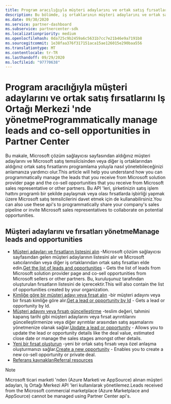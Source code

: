 ```yaml
---
title: Program aracılığıyla müşteri adaylarını ve ortak satış fırsatlarını Iş Ortağı Merkezi 'nde yönetme
description: Bu bölümde, iş ortaklarının müşteri adaylarını ve ortak satış fırsatlarını programlama yoluyla yönetmek için Iş ortağı API 'Lerini nasıl kullanabileceği açıklanmaktadır.
ms.date: 09/30/2020
ms.service: partner-dashboard
ms.subservice: partnercenter-sdk
ms.localizationpriority: medium
ms.openlocfilehash: 0da725c9b2459a6c5631b7cc7e21b46e9a7191b8
ms.sourcegitcommit: 1e38faa376f317151aca15ae126015e290baa556
ms.translationtype: MT
ms.contentlocale: tr-TR
ms.lasthandoff: 09/29/2020
ms.locfileid: "97770638"
---
```

# <a name="programmatically-manage-leads-and-co-sell-opportunities-in-partner-center"></a><span data-ttu-id="359e6-103">Program aracılığıyla müşteri adaylarını ve ortak satış fırsatlarını Iş Ortağı Merkezi 'nde yönetme</span><span class="sxs-lookup"><span data-stu-id="359e6-103">Programmatically manage leads and co-sell opportunities in Partner Center</span></span>

<span data-ttu-id="359e6-104">Bu makale, Microsoft çözüm sağlayıcısı sayfasından aldığınız müşteri adaylarını ve Microsoft satış temsilcisinden veya diğer iş ortaklarından aldığınız ortak satış fırsatlarını programlama yoluyla nasıl yönetebileceğinizi anlamanıza yardımcı olur.</span><span class="sxs-lookup"><span data-stu-id="359e6-104">This article will help you understand how you can programmatically manage the leads that you receive from Microsoft solution provider page and the co-sell opportunities that you receive from Microsoft sales representative or other partners.</span></span> <span data-ttu-id="359e6-105">Bu API 'leri, şirketinizin satış işlem hattını programlı bir şekilde paylaşmak veya olası fırsatlarda işbirliği yapmak üzere Microsoft satış temsilcilerini davet etmek için de kullanabilirsiniz.</span><span class="sxs-lookup"><span data-stu-id="359e6-105">You can also use these api's to programmatically share your company's sales pipeline or invite Microsoft sales representatives to collaborate on potential opportunities.</span></span> 

## <a name="manage-leads-and-opportunities"></a><span data-ttu-id="359e6-106">Müşteri adaylarını ve fırsatları yönetme</span><span class="sxs-lookup"><span data-stu-id="359e6-106">Manage leads and opportunities</span></span>

- <span data-ttu-id="359e6-107">[Müşteri adayları ve fırsatların listesini alın](get-a-list-of-referrals.md) -Microsoft çözüm sağlayıcısı sayfasından gelen müşteri adaylarının listesini alır ve Microsoft satıcılarından veya diğer iş ortaklarından ortak satış fırsatları elde edin.</span><span class="sxs-lookup"><span data-stu-id="359e6-107">[Get the list of leads and opportunities](get-a-list-of-referrals.md) - Gets the list of leads from Microsoft solution provider page and co-sell opportunities from Microsoft sellers or other partners.</span></span> <span data-ttu-id="359e6-108">Bu, kuruluşunuz tarafından oluşturulan fırsatların listesini de içerecektir.</span><span class="sxs-lookup"><span data-stu-id="359e6-108">This will also contain the list of opportunities created by your organization.</span></span>
- <span data-ttu-id="359e6-109">[Kimliğe göre bir müşteri adayı veya fırsat alın](get-a-referral-by-Id.md) -bir müşteri adayını veya bir fırsatı kimliğe göre alır.</span><span class="sxs-lookup"><span data-stu-id="359e6-109">[Get a lead or opportunity by Id](get-a-referral-by-Id.md) - Gets a lead or opportunity by Id.</span></span>
- <span data-ttu-id="359e6-110">[Müşteri adayını veya fırsatı güncelleştirme](patch-a-referral.md) -teslim değeri, tahmini kapanış tarihi gibi müşteri adaylarını veya fırsat ayrıntılarını güncelleştirmenize veya diğer ayrıntılar arasından satış aşamalarını yönetmenize olanak sağlar.</span><span class="sxs-lookup"><span data-stu-id="359e6-110">[Update a lead or opportunity](patch-a-referral.md) - Allows you to update the lead or opportunity details like the deal value, estimated close date or manage the sales stages amongst other details.</span></span>
- <span data-ttu-id="359e6-111">[Yeni bir fırsat oluşturun](create-a-referral.md) -yeni bir ortak satış fırsatı veya özel anlaşma oluşturmanızı sağlar.</span><span class="sxs-lookup"><span data-stu-id="359e6-111">[Create a new opportunity](create-a-referral.md) - Enables you to create a new co-sell opportunity or private deal.</span></span>
- [<span data-ttu-id="359e6-112">Referans kaynakları</span><span class="sxs-lookup"><span data-stu-id="359e6-112">Referral resources</span></span>](referral-resources.md)

> [!Note]
> <span data-ttu-id="359e6-113">Microsoft ticari marketi 'nden (Azure Marketi ve AppSource) alınan müşteri adayları, Iş Ortağı Merkezi API 'leri kullanılarak yönetilemez.</span><span class="sxs-lookup"><span data-stu-id="359e6-113">Leads received from the Microsoft commercial marketplace (Azure Marketplace and AppSource) cannot be managed using Partner Center api's.</span></span>